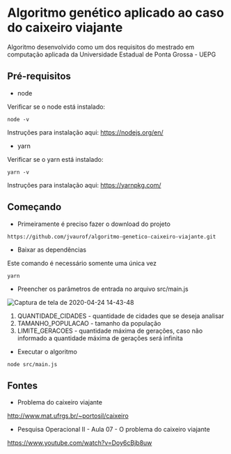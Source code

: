 # Algoritmo genético aplicado ao caso do caixeiro viajante

Algoritmo desenvolvido como um dos requisitos do mestrado em computação aplicada da Universidade Estadual de Ponta Grossa - UEPG

## Pré-requisitos

- node

Verificar se o node está instalado:
``` 
node -v 
```

Instruções para instalação aqui: https://nodejs.org/en/

- yarn

Verificar se o yarn está instalado:
```
yarn -v 
```
Instruções para instalação aqui: https://yarnpkg.com/

## Começando

- Primeiramente é preciso fazer o download do projeto
```
https://github.com/jvaurof/algoritmo-genetico-caixeiro-viajante.git
```

- Baixar as dependências

Este comando é necessário somente uma única vez 
```
yarn
```

- Preencher os parâmetros de entrada no arquivo src/main.js

![Captura de tela de 2020-04-24 14-43-48](https://user-images.githubusercontent.com/33234056/80241703-6fcaac80-863a-11ea-8c9a-662864117098.png)

1. QUANTIDADE_CIDADES - quantidade de cidades que se deseja analisar 
2. TAMANHO_POPULACAO - tamanho da população
3. LIMITE_GERACOES - quantidade máxima de gerações, caso não informado a quantidade máxima de gerações será infinita

- Executar o algoritmo
```
node src/main.js
```

## Fontes
- Problema do caixeiro viajante

http://www.mat.ufrgs.br/~portosil/caixeiro

- Pesquisa Operacional II - Aula 07 - O problema do caixeiro viajante

https://www.youtube.com/watch?v=Doy6cBjb8uw
